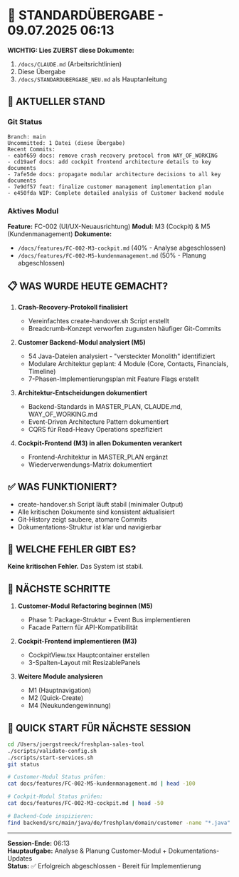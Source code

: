# 🔄 STANDARDÜBERGABE - 09.07.2025 06:13

**WICHTIG: Lies ZUERST diese Dokumente:**
1. `/docs/CLAUDE.md` (Arbeitsrichtlinien)
2. Diese Übergabe
3. `/docs/STANDARDUBERGABE_NEU.md` als Hauptanleitung

## 🎯 AKTUELLER STAND

### Git Status
```
Branch: main
Uncommitted: 1 Datei (diese Übergabe)
Recent Commits:
- eabf659 docs: remove crash recovery protocol from WAY_OF_WORKING
- cd19aef docs: add cockpit frontend architecture details to key documents
- 7afe5de docs: propagate modular architecture decisions to all key documents
- 7e9df57 feat: finalize customer management implementation plan
- e450fda WIP: Complete detailed analysis of Customer backend module
```

### Aktives Modul
**Feature:** FC-002 (UI/UX-Neuausrichtung)
**Modul:** M3 (Cockpit) & M5 (Kundenmanagement)
**Dokumente:** 
- `/docs/features/FC-002-M3-cockpit.md` (40% - Analyse abgeschlossen)
- `/docs/features/FC-002-M5-kundenmanagement.md` (50% - Planung abgeschlossen)

## 📋 WAS WURDE HEUTE GEMACHT?

1. **Crash-Recovery-Protokoll finalisiert**
   - Vereinfachtes create-handover.sh Script erstellt
   - Breadcrumb-Konzept verworfen zugunsten häufiger Git-Commits

2. **Customer Backend-Modul analysiert (M5)**
   - 54 Java-Dateien analysiert - "versteckter Monolith" identifiziert
   - Modulare Architektur geplant: 4 Module (Core, Contacts, Financials, Timeline)
   - 7-Phasen-Implementierungsplan mit Feature Flags erstellt

3. **Architektur-Entscheidungen dokumentiert**
   - Backend-Standards in MASTER_PLAN, CLAUDE.md, WAY_OF_WORKING.md
   - Event-Driven Architecture Pattern dokumentiert
   - CQRS für Read-Heavy Operations spezifiziert

4. **Cockpit-Frontend (M3) in allen Dokumenten verankert**
   - Frontend-Architektur in MASTER_PLAN ergänzt
   - Wiederverwendungs-Matrix dokumentiert

## ✅ WAS FUNKTIONIERT?

- create-handover.sh Script läuft stabil (minimaler Output)
- Alle kritischen Dokumente sind konsistent aktualisiert
- Git-History zeigt saubere, atomare Commits
- Dokumentations-Struktur ist klar und navigierbar

## 🚨 WELCHE FEHLER GIBT ES?

**Keine kritischen Fehler.** Das System ist stabil.

## 🔧 NÄCHSTE SCHRITTE

1. **Customer-Modul Refactoring beginnen (M5)**
   - Phase 1: Package-Struktur + Event Bus implementieren
   - Facade Pattern für API-Kompatibilität

2. **Cockpit-Frontend implementieren (M3)**
   - CockpitView.tsx Hauptcontainer erstellen
   - 3-Spalten-Layout mit ResizablePanels

3. **Weitere Module analysieren**
   - M1 (Hauptnavigation)
   - M2 (Quick-Create)
   - M4 (Neukundengewinnung)

## 🚀 QUICK START FÜR NÄCHSTE SESSION
```bash
cd /Users/joergstreeck/freshplan-sales-tool
./scripts/validate-config.sh
./scripts/start-services.sh
git status

# Customer-Modul Status prüfen:
cat docs/features/FC-002-M5-kundenmanagement.md | head -100

# Cockpit-Modul Status prüfen:
cat docs/features/FC-002-M3-cockpit.md | head -50

# Backend-Code inspizieren:
find backend/src/main/java/de/freshplan/domain/customer -name "*.java" | wc -l
```

---
**Session-Ende:** 06:13  
**Hauptaufgabe:** Analyse & Planung Customer-Modul + Dokumentations-Updates  
**Status:** ✅ Erfolgreich abgeschlossen - Bereit für Implementierung
